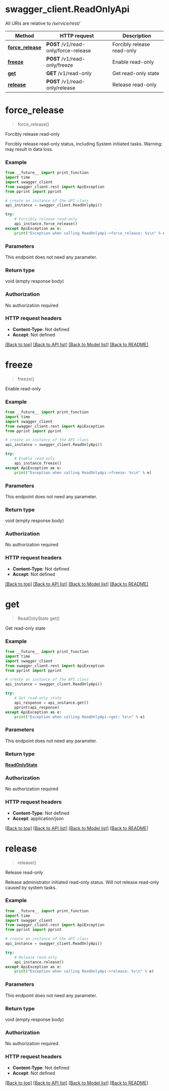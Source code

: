 # swagger_client.ReadOnlyApi

All URIs are relative to _/service/rest/_

| Method                                            | HTTP request                         | Description                |
| ------------------------------------------------- | ------------------------------------ | -------------------------- |
| [**force_release**](ReadOnlyApi.md#force_release) | **POST** /v1/read-only/force-release | Forcibly release read-only |
| [**freeze**](ReadOnlyApi.md#freeze)               | **POST** /v1/read-only/freeze        | Enable read-only           |
| [**get**](ReadOnlyApi.md#get)                     | **GET** /v1/read-only                | Get read-only state        |
| [**release**](ReadOnlyApi.md#release)             | **POST** /v1/read-only/release       | Release read-only          |

# **force_release**

> force_release()

Forcibly release read-only

Forcibly release read-only status, including System initiated tasks. Warning: may result in data loss.

### Example

```python
from __future__ import print_function
import time
import swagger_client
from swagger_client.rest import ApiException
from pprint import pprint

# create an instance of the API class
api_instance = swagger_client.ReadOnlyApi()

try:
    # Forcibly release read-only
    api_instance.force_release()
except ApiException as e:
    print("Exception when calling ReadOnlyApi->force_release: %s\n" % e)
```

### Parameters

This endpoint does not need any parameter.

### Return type

void (empty response body)

### Authorization

No authorization required

### HTTP request headers

- **Content-Type**: Not defined
- **Accept**: Not defined

[[Back to top]](#) [[Back to API list]](../README.md#documentation-for-api-endpoints) [[Back to Model list]](../README.md#documentation-for-models) [[Back to README]](../README.md)

# **freeze**

> freeze()

Enable read-only

### Example

```python
from __future__ import print_function
import time
import swagger_client
from swagger_client.rest import ApiException
from pprint import pprint

# create an instance of the API class
api_instance = swagger_client.ReadOnlyApi()

try:
    # Enable read-only
    api_instance.freeze()
except ApiException as e:
    print("Exception when calling ReadOnlyApi->freeze: %s\n" % e)
```

### Parameters

This endpoint does not need any parameter.

### Return type

void (empty response body)

### Authorization

No authorization required

### HTTP request headers

- **Content-Type**: Not defined
- **Accept**: Not defined

[[Back to top]](#) [[Back to API list]](../README.md#documentation-for-api-endpoints) [[Back to Model list]](../README.md#documentation-for-models) [[Back to README]](../README.md)

# **get**

> ReadOnlyState get()

Get read-only state

### Example

```python
from __future__ import print_function
import time
import swagger_client
from swagger_client.rest import ApiException
from pprint import pprint

# create an instance of the API class
api_instance = swagger_client.ReadOnlyApi()

try:
    # Get read-only state
    api_response = api_instance.get()
    pprint(api_response)
except ApiException as e:
    print("Exception when calling ReadOnlyApi->get: %s\n" % e)
```

### Parameters

This endpoint does not need any parameter.

### Return type

[**ReadOnlyState**](ReadOnlyState.md)

### Authorization

No authorization required

### HTTP request headers

- **Content-Type**: Not defined
- **Accept**: application/json

[[Back to top]](#) [[Back to API list]](../README.md#documentation-for-api-endpoints) [[Back to Model list]](../README.md#documentation-for-models) [[Back to README]](../README.md)

# **release**

> release()

Release read-only

Release administrator initiated read-only status. Will not release read-only caused by system tasks.

### Example

```python
from __future__ import print_function
import time
import swagger_client
from swagger_client.rest import ApiException
from pprint import pprint

# create an instance of the API class
api_instance = swagger_client.ReadOnlyApi()

try:
    # Release read-only
    api_instance.release()
except ApiException as e:
    print("Exception when calling ReadOnlyApi->release: %s\n" % e)
```

### Parameters

This endpoint does not need any parameter.

### Return type

void (empty response body)

### Authorization

No authorization required

### HTTP request headers

- **Content-Type**: Not defined
- **Accept**: Not defined

[[Back to top]](#) [[Back to API list]](../README.md#documentation-for-api-endpoints) [[Back to Model list]](../README.md#documentation-for-models) [[Back to README]](../README.md)
